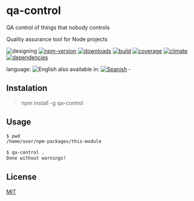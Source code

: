 # qa-control
QA control of things that nobody controls

<!--multilang v0 en:README.md es:LEEME.md -->
<!--lnag:en-->
Quality assurance tool for Node projects

<!--lang:es--]

Herramienta de control de calidad para proyectos Node

[!--lang:*-->

<!-- cucardas -->
![designing](https://img.shields.io/badge/stability-desgining-red.svg)
[![npm-version](https://img.shields.io/npm/v/qa-control.svg)](https://npmjs.org/package/qa-control)
[![downloads](https://img.shields.io/npm/dm/qa-control.svg)](https://npmjs.org/package/qa-control)
[![build](https://img.shields.io/travis/codenautas/qa-control/master.svg)](https://travis-ci.org/codenautas/qa-control)
[![coverage](https://img.shields.io/coveralls/codenautas/qa-control/master.svg)](https://coveralls.io/r/codenautas/qa-control)
[![climate](https://img.shields.io/codeclimate/github/codenautas/qa-control.svg)](https://codeclimate.com/github/codenautas/qa-control)
[![dependencies](https://img.shields.io/david/codenautas/qa-control.svg)](https://david-dm.org/codenautas/qa-control)

<!--multilang buttons-->

language: ![English](https://raw.githubusercontent.com/codenautas/multilang/master/img/lang-en.png)
also available in:
[![Spanish](https://raw.githubusercontent.com/codenautas/multilang/master/img/lang-es.png)](LEEME.md) - 

<!--lang:en-->

## Instalation

<!--lang:es--]

## Instalación

[!--lang:*-->

> npm install -g qa-control

<!--lang:en-->

## Usage

<!--lang:es--]

## Uso

[!--lang:*-->

```sh
$ pwd
/home/user/npm-packages/this-module
```

<!--lang:en-->

```sh
$ qa-control . 
Done without warnings!
```

<!--lang:es--]
```sh
$ qa-control . --lang=es
Listo sin advertencias!
```

[!--lang:*-->

## License

[MIT](LICENSE)


